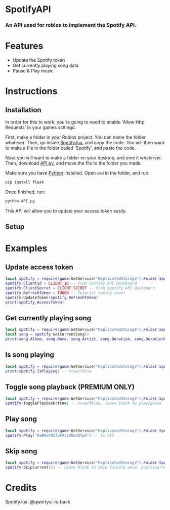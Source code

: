 # SpotifyAPI
### An API used for roblox to implement the Spotify API.

# Features

- Update the Spotify token
- Get currently playing song data
- Pause & Play music

# Instructions
## Installation
In order for this to work, you're going to need to enable 'Allow Http Requests' in your games ssttingd.

First, make a folder in your Roblox project. You can name the folder whatever.
Then, go inside [Spotify.lua](https://github.com/qwertyui-is-back/SpotifyAPI/blob/main/Spotify.lua), and copy the code.
You will then want to make a file in the folder called 'Spotify', and paste the code.

Now, you will want to make a folder on your desktop, and ame it whaterver.
Then, download [API.py](https://github.com/qwertyui-is-back/SpotifyAPI/blob/main/API.py), and move the file to the folder you made.

Make sure you have [Python](https://python.org) installed.
Open `cmd` in the folder, and run:
```py
pip install flask
```
Once finished, run:
```py
python API.py
```
This API will allow you to update your access token easily.
## Setup

# Examples
## Update access token
```lua
local spotify = require(game:GetService("ReplicatedStorage").Folder.Spotify)
spotify.ClientId = CLIENT_ID -- From Spotify API Dashboard
spotify.ClientSecret = CLIENT_SECRET -- From Spotify API Dashboard
spotify.RefreshToken = TOKEN -- Tutorial coming soon!
spotify:UpdateToken(spotify.RefreshToken)
print(spotify.AccessToken)
```
## Get currently playing song
```lua
local spotify = require(game:GetService("ReplicatedStorage").Folder.Spotify)
local song = spotify:GetCurrentSong()
print(song.Album, song.Name, song.Artist, song.Duration, song.DurationMS, song.Progress, song.ProgressMS) -- GNX tv off Kendrick Lamar 3:41 221000 0:47 47000
```
## Is song playing
```lua
local spotify = require(game:GetService("ReplicatedStorage").Folder.Spotify)
print(spotify.IsPlaying) -- true/false
```
## Toggle song playback (PREMIUM ONLY)
```lua
local spotify = require(game:GetService("ReplicatedStorage").Folder.Spotify)
spotify:TogglePlayback(true) -- true/false, leave blank to play/pause
```
## Play song
```lua
local spotify = require(game:GetService("ReplicatedStorage").Folder.Spotify)
spotify:Play("0aB0v4027ukVziUGwVGYpG") -- tv off
```
## Skip song
```lua
local spotify = require(game:GetService("ReplicatedStorage").Folder.Spotify)
spotify:SkipCurrent(2) -- Leave blank to skip forward once, positive/negative to go forward or back
```
# Credits
Spotify.lua: @qwertyui-is-back
